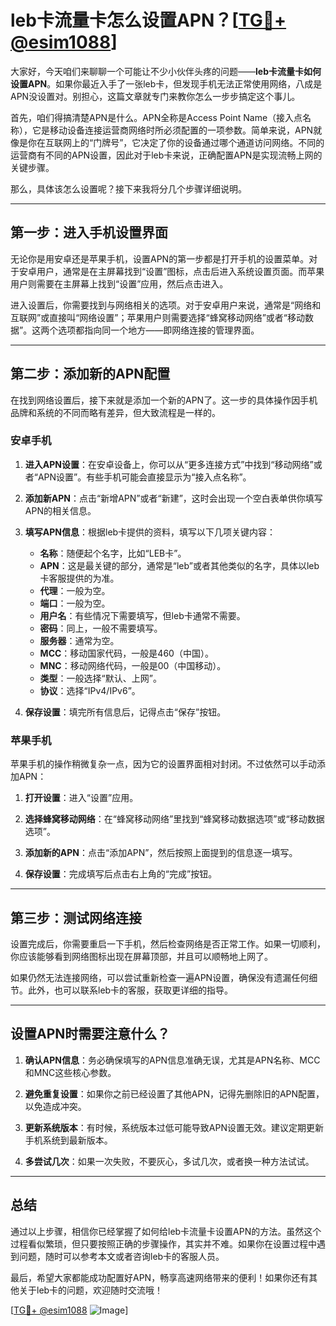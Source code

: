 # leb卡流量卡怎么设置APN？[[TG💪+ @esim1088](https://t.me/s/esim1088)]

大家好，今天咱们来聊聊一个可能让不少小伙伴头疼的问题——**leb卡流量卡如何设置APN**。如果你最近入手了一张leb卡，但发现手机无法正常使用网络，八成是APN没设置对。别担心，这篇文章就专门来教你怎么一步步搞定这个事儿。

首先，咱们得搞清楚APN是什么。APN全称是Access Point Name（接入点名称），它是移动设备连接运营商网络时所必须配置的一项参数。简单来说，APN就像是你在互联网上的“门牌号”，它决定了你的设备通过哪个通道访问网络。不同的运营商有不同的APN设置，因此对于leb卡来说，正确配置APN是实现流畅上网的关键步骤。

那么，具体该怎么设置呢？接下来我将分几个步骤详细说明。

---

## 第一步：进入手机设置界面

无论你是用安卓还是苹果手机，设置APN的第一步都是打开手机的设置菜单。对于安卓用户，通常是在主屏幕找到“设置”图标，点击后进入系统设置页面。而苹果用户则需要在主屏幕上找到“设置”应用，然后点击进入。

进入设置后，你需要找到与网络相关的选项。对于安卓用户来说，通常是“网络和互联网”或直接叫“网络设置”；苹果用户则需要选择“蜂窝移动网络”或者“移动数据”。这两个选项都指向同一个地方——即网络连接的管理界面。

---

## 第二步：添加新的APN配置

在找到网络设置后，接下来就是添加一个新的APN了。这一步的具体操作因手机品牌和系统的不同而略有差异，但大致流程是一样的。

### 安卓手机

1. **进入APN设置**：在安卓设备上，你可以从“更多连接方式”中找到“移动网络”或者“APN设置”。有些手机可能会直接显示为“接入点名称”。
   
2. **添加新APN**：点击“新增APN”或者“新建”，这时会出现一个空白表单供你填写APN的相关信息。

3. **填写APN信息**：根据leb卡提供的资料，填写以下几项关键内容：
   - **名称**：随便起个名字，比如“LEB卡”。
   - **APN**：这是最关键的部分，通常是“leb”或者其他类似的名字，具体以leb卡客服提供的为准。
   - **代理**：一般为空。
   - **端口**：一般为空。
   - **用户名**：有些情况下需要填写，但leb卡通常不需要。
   - **密码**：同上，一般不需要填写。
   - **服务器**：通常为空。
   - **MCC**：移动国家代码，一般是460（中国）。
   - **MNC**：移动网络代码，一般是00（中国移动）。
   - **类型**：一般选择“默认、上网”。
   - **协议**：选择“IPv4/IPv6”。

4. **保存设置**：填完所有信息后，记得点击“保存”按钮。

### 苹果手机

苹果手机的操作稍微复杂一点，因为它的设置界面相对封闭。不过依然可以手动添加APN：

1. **打开设置**：进入“设置”应用。
   
2. **选择蜂窝移动网络**：在“蜂窝移动网络”里找到“蜂窝移动数据选项”或“移动数据选项”。

3. **添加新的APN**：点击“添加APN”，然后按照上面提到的信息逐一填写。

4. **保存设置**：完成填写后点击右上角的“完成”按钮。

---

## 第三步：测试网络连接

设置完成后，你需要重启一下手机，然后检查网络是否正常工作。如果一切顺利，你应该能够看到网络图标出现在屏幕顶部，并且可以顺畅地上网了。

如果仍然无法连接网络，可以尝试重新检查一遍APN设置，确保没有遗漏任何细节。此外，也可以联系leb卡的客服，获取更详细的指导。

---

## 设置APN时需要注意什么？

1. **确认APN信息**：务必确保填写的APN信息准确无误，尤其是APN名称、MCC和MNC这些核心参数。
   
2. **避免重复设置**：如果你之前已经设置了其他APN，记得先删除旧的APN配置，以免造成冲突。

3. **更新系统版本**：有时候，系统版本过低可能导致APN设置无效。建议定期更新手机系统到最新版本。

4. **多尝试几次**：如果一次失败，不要灰心，多试几次，或者换一种方法试试。

---

## 总结

通过以上步骤，相信你已经掌握了如何给leb卡流量卡设置APN的方法。虽然这个过程看似繁琐，但只要按照正确的步骤操作，其实并不难。如果你在设置过程中遇到问题，随时可以参考本文或者咨询leb卡的客服人员。

最后，希望大家都能成功配置好APN，畅享高速网络带来的便利！如果你还有其他关于leb卡的问题，欢迎随时交流哦！

[[TG💪+ @esim1088](https://t.me/s/esim1088) ![Image](https://i.postimg.cc/4NQfJmqS/Snipaste-2025-05-13-00-14-12.png)]